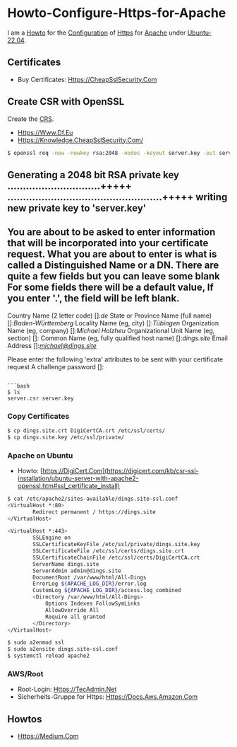 # Howto-Configure-Https-for-Apache

I am a [Howto](700022.md) for the [Configuration](9000011.md) of [Https](9200005.md) for [Apache](2000267.md) under [Ubuntu-22.04](9100007.md).

## Certificates

- Buy Certificates: [Https://CheapSslSecurity.Com](https://cheapsslsecurity.com)

## Create CSR with OpenSSL

Create the [CRS](2000271.md).

- [Https://Www.Df.Eu](https://www.df.eu/de/support/df-faq/ssl-zertifikate/externe-einbindung/csr-erstellen/#accordion-23228)
- [Https://Knowledge.CheapSslSecurity.Com/](https://knowledge.cheapsslsecurity.com/support/solutions/articles/22000200075-apache-openssl)

```bash
$ openssl req -new -newkey rsa:2048 -nodes -keyout server.key -out server.csr
```
Generating a 2048 bit RSA private key
..............................+++++
..................................................+++++
writing new private key to 'server.key'
-----
You are about to be asked to enter information that will be incorporated
into your certificate request.
What you are about to enter is what is called a Distinguished Name or a DN.
There are quite a few fields but you can leave some blank
For some fields there will be a default value,
If you enter '.', the field will be left blank.
-----
Country Name (2 letter code) []:*de*
State or Province Name (full name) []:*Baden-Württemberg*
Locality Name (eg, city) []:*Tübingen*
Organization Name (eg, company) []:*Michael Holzheu*
Organizational Unit Name (eg, section) []:
Common Name (eg, fully qualified host name) []:*dings.site*
Email Address []:*michael@dings.site*

Please enter the following 'extra' attributes
to be sent with your certificate request
A challenge password []:
```

```bash
$ ls
server.csr server.key
```

### Copy Certificates

```bash
$ cp dings.site.crt DigiCertCA.crt /etc/ssl/certs/
$ cp dings.site.key /etc/ssl/private/
```

### Apache on Ubuntu

- Howto: [https://DigiCert.Com](https://digicert.com/kb/csr-ssl-installation/ubuntu-server-with-apache2-openssl.htm#ssl_certificate_install)

```bash
$ cat /etc/apache2/sites-available/dings.site-ssl.conf
<VirtualHost *:80>
        Redirect permanent / https://dings.site
</VirtualHost>

<VirtualHost *:443>
        SSLEngine on
        SSLCertificateKeyFile /etc/ssl/private/dings.site.key
        SSLCertificateFile /etc/ssl/certs/dings.site.crt
        SSLCertificateChainFile /etc/ssl/certs/DigiCertCA.crt
        ServerName dings.site
        ServerAdmin admin@dings.site
        DocumentRoot /var/www/html/All-Dings
        ErrorLog ${APACHE_LOG_DIR}/error.log
        CustomLog ${APACHE_LOG_DIR}/access.log combined
        <Directory /var/www/html/All-Dings>
            Options Indexes FollowSymLinks
            AllowOverride All
            Require all granted
        </Directory>
</VirtualHost>
```

```bash
$ sudo a2enmod ssl
$ sudo a2ensite dings.site-ssl.conf
$ systemctl reload apache2
```

### AWS/Root

- Root-Login: [Https://TecAdmin.Net](https://tecadmin.net/how-to-enable-ssh-as-root-on-aws-ubuntu-instance)
- Sicherheits-Gruppe for Https: [Https://Docs.Aws.Amazon.Com](https://docs.aws.amazon.com/de_de/cloudhsm/latest/userguide/ssl-offload-enable-traffic-and-verify-certificate.html)

## Howtos

- [Https://Medium.Com](https://medium.com/@nishantasthana/how-to-configure-https-on-apache-aws-ec2-5e483c1c1f15)
